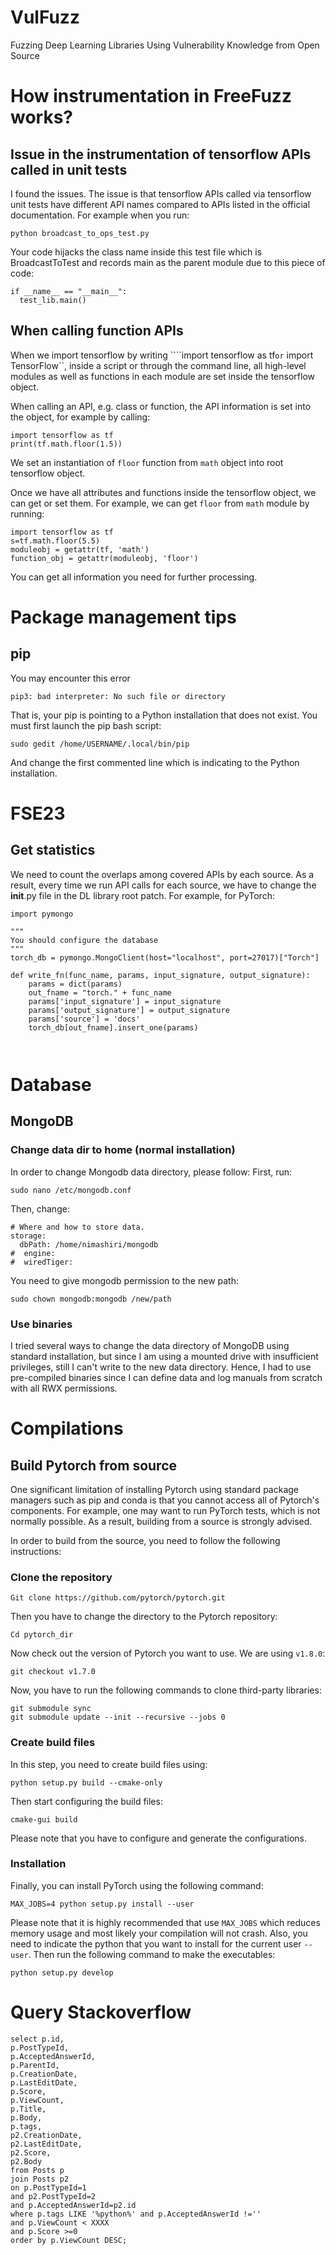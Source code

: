 # VulFuzz
Fuzzing Deep Learning Libraries Using Vulnerability Knowledge from Open Source

# How instrumentation in FreeFuzz works?

## Issue in the instrumentation of tensorflow APIs called in unit tests

I found the issues. The issue is that tensorflow APIs called via tensorflow unit tests have different API names compared to APIs listed in the official documentation. For example when you run:

```
python broadcast_to_ops_test.py
```

Your code hijacks the class name inside this test file which is BroadcastToTest and records main as the parent module due to this piece of code:

```
if __name__ == "__main__":
  test_lib.main()
```

## When calling function APIs

When we import tensorflow by writing ````import tensorflow as tf``` or ``` import TensorFlow``, inside a script or through the command line, all high-level
modules as well as functions in each module are set inside the tensorflow object. 

When calling an API, e.g. class or function, the API information is set into the object, for example by calling:

```
import tensorflow as tf
print(tf.math.floor(1.5))
```
We set an instantiation of ```floor``` function from ```math``` object into root tensorflow object.

Once we have all attributes and functions inside the tensorflow object, we can get or set them. For example, we can get ```floor``` from ```math``` module by running:

```
import tensorflow as tf
s=tf.math.floor(5.5)
moduleobj = getattr(tf, 'math')
function_obj = getattr(moduleobj, 'floor')
```
You can get all information you need for further processing. 

# Package management tips
## pip 

You may encounter this error
```
pip3: bad interpreter: No such file or directory
```
That is, your pip is pointing to a Python installation that does not exist. You must first launch the pip bash script:

```
sudo gedit /home/USERNAME/.local/bin/pip
```
And change the first commented line which is indicating to the Python installation. 

# FSE23
## Get statistics
We need to count the overlaps among covered APIs by each source. As a result, every time we run API calls for each source, we have to
change the __init__.py file in the DL library root patch. For example, for PyTorch:

```
import pymongo

"""
You should configure the database
"""
torch_db = pymongo.MongoClient(host="localhost", port=27017)["Torch"]

def write_fn(func_name, params, input_signature, output_signature):
    params = dict(params)
    out_fname = "torch." + func_name
    params['input_signature'] = input_signature
    params['output_signature'] = output_signature
    params['source'] = 'docs'
    torch_db[out_fname].insert_one(params)
   
	
```

# Database
## MongoDB
### Change data dir to home (normal installation)
In order to change Mongodb data directory, please follow:
First, run:
```
sudo nano /etc/mongodb.conf
```
Then, change:

```
# Where and how to store data.
storage:
  dbPath: /home/nimashiri/mongodb
#  engine:
#  wiredTiger:
```
You need to give mongodb permission to the new path:

```
sudo chown mongodb:mongodb /new/path
```

### Use binaries

I tried several ways to change the data directory of MongoDB using standard installation, but since I am using a mounted drive with insufficient privileges, still I can't write to the new data directory. Hence, I had to use pre-compiled binaries since I can define data and log manuals from scratch with all RWX permissions. 

# Compilations

## Build Pytorch from source

One significant limitation of installing Pytorch using standard package managers such as pip and conda is that you cannot access all of Pytorch's components. For example, one may want to run PyTorch tests, which is not normally possible. As a result, building from a source is strongly advised. 

In order to build from the source, you need to follow the following instructions:

### Clone the repository
```
Git clone https://github.com/pytorch/pytorch.git
```
Then you have to change the directory to the Pytorch repository:
```
Cd pytorch_dir
```

Now check out the version of Pytorch you want to use. We are using ```v1.8.0```:

```
git checkout v1.7.0
```

Now, you have to run the following commands to clone third-party libraries:

```
git submodule sync
git submodule update --init --recursive --jobs 0
```

### Create build files

In this step, you need to create build files using:

```
python setup.py build --cmake-only
```
Then start configuring the build files:

```
cmake-gui build
```
Please note that you have to configure and generate the configurations. 

### Installation

Finally, you can install PyTorch using the following command:

```
MAX_JOBS=4 python setup.py install --user
```
Please note that it is highly recommended that use ```MAX_JOBS``` which reduces memory usage and most likely your compilation will not crash. Also, you need to indicate the python that you want to install for the current user ```--user```.
Then run the following command to make the executables:
```
python setup.py develop
```

# Query Stackoverflow
```
select p.id,
p.PostTypeId,
p.AcceptedAnswerId,
p.ParentId, 
p.CreationDate,
p.LastEditDate,
p.Score,
p.ViewCount,
p.Title,
p.Body,
p.tags,
p2.CreationDate,
p2.LastEditDate,
p2.Score,
p2.Body
from Posts p
join Posts p2 
on p.PostTypeId=1 
and p2.PostTypeId=2
and p.AcceptedAnswerId=p2.id
where p.tags LIKE '%python%' and p.AcceptedAnswerId !='' 
and p.ViewCount < XXXX
and p.Score >=0
order by p.ViewCount DESC;
```

